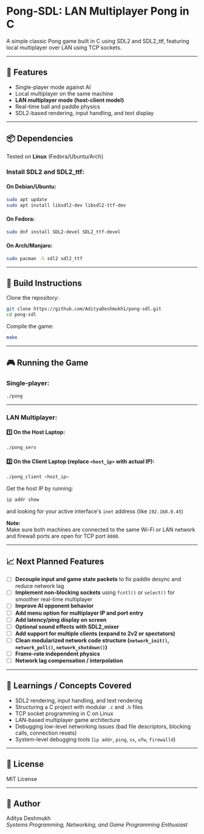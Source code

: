 # Pong-SDL: LAN Multiplayer Pong in C

A simple classic Pong game built in C using SDL2 and SDL2_ttf, featuring local multiplayer over LAN using TCP sockets.

---

## 📌 Features

- Single-player mode against AI
- Local multiplayer on the same machine
- **LAN multiplayer mode (host-client model)**
- Real-time ball and paddle physics
- SDL2-based rendering, input handling, and text display

---

## 📦 Dependencies

Tested on **Linux** (Fedora/Ubuntu/Arch)

### Install SDL2 and SDL2_ttf:
#### On Debian/Ubuntu:
```bash
sudo apt update
sudo apt install libsdl2-dev libsdl2-ttf-dev
```

#### On Fedora:
```bash
sudo dnf install SDL2-devel SDL2_ttf-devel
```

#### On Arch/Manjaro:
```bash
sudo pacman -S sdl2 sdl2_ttf
```

---

## 🔧 Build Instructions

Clone the repository:
```bash
git clone https://github.com/AdityaDeshmukh1/pong-sdl.git
cd pong-sdl
```

Compile the game:
```bash
make
```

---

## 🎮 Running the Game

### Single-player:
```bash
./pong
```

---

### LAN Multiplayer:

#### 1️⃣ On the Host Laptop:
```bash
./pong_serv
```

#### 2️⃣ On the Client Laptop (replace `<host_ip>` with actual IP):
```bash
./pong_client <host_ip>
```

Get the host IP by running:
```bash
ip addr show
```
and looking for your active interface's `inet` address (like `192.168.0.45`)

**Note:**  
Make sure both machines are connected to the same Wi-Fi or LAN network and firewall ports are open for TCP port `8080`.

---

## 📈 Next Planned Features

- [ ] **Decouple input and game state packets** to fix paddle desync and reduce network lag  
- [ ] **Implement non-blocking sockets** using `fcntl()` or `select()` for smoother real-time multiplayer  
- [ ] **Improve AI opponent behavior**
- [ ] **Add menu option for multiplayer IP and port entry**
- [ ] **Add latency/ping display on screen**
- [ ] **Optional sound effects with SDL2_mixer**
- [ ] **Add support for multiple clients (expand to 2v2 or spectators)**
- [ ] **Clean modularized network code structure (`network_init()`, `network_poll()`, `network_shutdown()`)**
- [ ] **Frame-rate independent physics**
- [ ] **Network lag compensation / interpolation**

---

## 📖 Learnings / Concepts Covered

- SDL2 rendering, input handling, and text rendering  
- Structuring a C project with modular `.c` and `.h` files  
- TCP socket programming in C on Linux  
- LAN-based multiplayer game architecture  
- Debugging low-level networking issues (bad file descriptors, blocking calls, connection resets)  
- System-level debugging tools (`ip addr`, `ping`, `ss`, `ufw`, `firewalld`)  

---

## 📜 License

MIT License 

---

## 📣 Author

Aditya Deshmukh  
*Systems Programming, Networking, and Game Programming Enthusiast*

